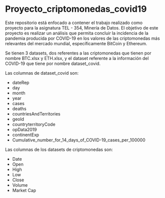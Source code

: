 # Proyecto_criptomonedas_covid19

  Este repositorio está enfocado a contener el trabajo realizado como proyecto para la asignatura TEL - 354, Minería de Datos.
El objetivo de este proyecto es realizar un análisis que permita concluir la incidencia de la pandemia producida por COVID-19
en los valores de las criptomonedas más relevantes del mercado mundial, específicamente BitCoin y Ethereum.
  
  Se tienen 3 datasets, dos referentes a las criptomonedas que tienen por nombre BTC.xlsx y ETH.xlsx, y el dataset referente a
la información del COVID-19 que tiene por nombre dataset_covid.

Las columnas de dataset_covid son:

* dateRep
* day
* month
* year
* cases
* deaths
* countriesAndTerritories
* geoId 
* countryterritoryCode
* opData2019
* continentExp
* Cumulative_number_for_14_days_of_COVID-19_cases_per_100000
   
Las columnas de los datasets de criptomonedas son:

* Date
* Open
* High
* Low
* Close
* Volume
* Market Cap
